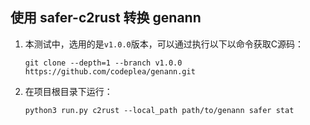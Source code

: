  ## 使用 safer-c2rust 转换 genann

1. 本测试中，选用的是`v1.0.0`版本，可以通过执行以下以命令获取C源码：

    ```shell
    git clone --depth=1 --branch v1.0.0  https://github.com/codeplea/genann.git
    ```

2. 在项目根目录下运行：

    ```shell
    python3 run.py c2rust --local_path path/to/genann safer stat
    ```
